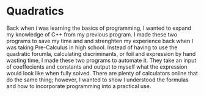# Quadratics
Back when i was learning the basics of programming, I wanted to expand my knowledge of C++ from my previous program. I made these two programs to save my time and 
and strenghten my experience back when I was taking Pre-Calculus in high school. Instead of having to use the quadratic forumla, calculating discriminants, or 
foil and expression by hand wasting time, I made these two programs to automate it. They take an input of coeffecients and constants and output to myself what the
expression would look like when fully solved. There are plenty of calculators online that do the same thing; however, I wanted to show I understood the formulas and 
how to incorporate programming into a practical use.
